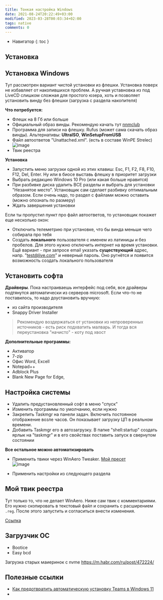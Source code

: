 ```yaml
---
title: Тонкая настройка Windows
date: 2021-08-24T20:22:49+03:00
modified: 2023-03-28T00:03:34+02:00
tags: native
comments: 0
---
```



- Навигатор
{: toc }

## Установка


## Установка Windows
Тут рассмотрен вариант чистой установки из флешки. Установка поверх не избавляет от накопившихся проблем. А ручная уставновка из под LiveCD слишком сложная для простого юзера, хоть и позволяет установить винду без флешки (загрузка с раздела накопителя)

**Что потребуется:**
- Флешк на 8 Гб или больше
- Официальный образ винды. Рекомендую качать тут [nnmclub](http://nnmclub.to/forum/tracker.php?f=504&nm=windows)
- Программа для записи на флешку. Rufus (может сама скачать образ винды). Альтернативы: **UltraISO**, **WinSetupFromUSB**
- Файл автоответов "Unattached.xml". (есть в составе WinPE Strelec)
![image](https://user-images.githubusercontent.com/17731587/228090123-11509bee-8462-4067-9656-c499421b1998.png)
- Твик реестра

**Установка**
- Запустить меню загрузки одной из этих клавиш: Esc, F1, F2, F8, F10, F12, Del, Enter. Ну или в биосе выставь флешку в приоритет загрузки
- Выбрать редакцию Windows 10 Pro (или какая больше нравится)
- При разбивке диска удалить ВСЕ разделы и выбрать для установки "Незанятое место". Установщик сам сделает разбивку оптимальным образом. Если очень надо, то раздел с файлами можно оставить (можно опознать по размеру)
- Ждать завершения установки

Если ты пропустил пункт про файл автоответов, то установщик покажет еще несколько окон:
- Отключить телеметрию при установке, что бы винда меньше чего собирала про тебя
- Создать **локального** пользователя с именем из латиницы и без пробелов. Для этого нужно отключить интернет на время установки.  Ещё вариант - при запросе email указать **существующий** адрес, напр. "test@live.com" и неверный пароль. Оно ругнётся и появится возможность создать локального пользователя

## Установить софта
**Драйверы**. Пока настраиваешь интерфейс под себя, все драйверы подтянутся автоматически из серверов microsoft. Если что-то не поставилось, то надо доустановить вручную:
- из сайта производителя
- Snappy Driver Installer

> Рекомендую воздержаться от установки из непроверенных источников - есть риск подхватить малварь. И тогда вся переустановка "начисто" - коту под хвост

**Дополнительные программы:**
- Активатор
- 7-zip
- Офис Word, Excell
- Notepad++
- Adblock Plus
- Blank New Page for Edge,


## Настройка системы
- Удалить предустановленный софт в меню "спуск"
- Изменить программы по умолчанию, если нужно
- Закрепить Taskmgr на панели задач. Включить постоянное отображение возле часов. Он показывает загрузку ЦП в реальном времени.
- Добавить Taskmgr его в автозагрузку. В папке "shell:startup" создать ярлык на "taskmgr" и в его свойствах поставить запуск в свернутом состоянии

**Все остальное можно автоматизировать**
- Применить твики через WinAero Tweaker. [Мой пресет](./windows.md#:~:text=WinAero)<br>
  ![image](https://user-images.githubusercontent.com/17731587/228089658-7b9ae657-b6c1-4554-b6c0-8574d0e1998f.png)

- Применить настройки из следующего раздела

## Мой твик реестра

Тут только то, что не делает WinAero. Ниже сам твик с комментариями. Его нужно скопировать в текстовый файл и сохранить с расширением `.reg`. После этого запустить и согласиться внести изменения. 

[Ссылка](./tweaker.md)

<!--
Первая строка файла должна обязательно содежать следующий текст, это как бы знак соответствия для винды:

```
Windows Registry Editor Version 5.00

;Отключить принулительное автоматическое обновление системы (Win10 Pro). 
;По прежнему можно будет запустить обновление вручную через параметры
[HKEY_LOCAL_MACHINE\SOFTWARE\Policies\Microsoft\Windows\WindowsUpdate\AU]
"NoAutoUpdate"=dword:00000001

;Отключить уведомления "центра безопасности"
[HKEY_LOCAL_MACHINE\SOFTWARE\Microsoft\Windows Defender Security Center\Notifications]
"DisableNotifications"=dword:00000001

;Убрать погоду и новости с панели задач
[HKEY_CURRENT_USER\Software\Microsoft\Windows\CurrentVersion\Feeds]
"ShellFeedsTaskbarViewMode"=dword:00000002

;Свернуть поле "Поиск" на панели задач в значок
[HKEY_CURRENT_USER\SOFTWARE\Microsoft\Windows\CurrentVersion\Search]
"SearchboxTaskbarMode"=dword:00000001

;Включить показ скрытых файлов и показ расширений файлов
[HKCU\Software\Microsoft\Windows\CurrentVersion\Explorer\Advanced]
"Hidden"=dword:00000001
"HideFileExt"=dword:00000000

;Отключить показ частоиспользуемых, а также недавних файлов
[HKEY_CURRENT_USER\Software\Microsoft\Windows\CurrentVersion\Explorer]
"ShowRecent"=dword:00000000
"ShowFrequent"=dword:00000000

;При запуске проводника показывать "Этот Компьютер" вместо "Избранного"
[HKEY_CURRENT_USER\Software\Microsoft\Windows\CurrentVersion\Explorer\Advanced]
"LaunchTo"=dword:00000001

;Смена языка по Ctrl+Shift, смена раскладки по Alt+Shift
[HKEY_CURRENT_USER\Keyboard Layout\Toggle]
"Hotkey"="2"
"Language Hotkey"="2"
"Layout Hotkey"="3"

;Темная тема оформления
[HKEY_CURRENT_USER\Software\Microsoft\Windows\CurrentVersion\Themes\Personalize]
"AppsUseLightTheme"=dword:00000000

;07. Добавить на рабочий стол значок Компьютер
[HKEY_CURRENT_USER\Software\Microsoft\Windows\CurrentVersion\Explorer\HideDesktopIcons\NewStartPanel]
"{20D04FE0-3AEA-1069-A2D8-08002B30309D}"=dword:00000000
[HKEY_CURRENT_USER\Software\Microsoft\Windows\CurrentVersion\Explorer\HideDesktopIcons\ClassicStartMenu]
"{20D04FE0-3AEA-1069-A2D8-08002B30309D}"=dword:00000000

```


## То же самое, но в другом виде  
{: .no_toc }

Тут только то, что не делает WinAero. Ниже сам твик с комментариями. Его нужно скопировать в текстовый файл и сохранить с расширением `.reg`. После этого запустить и согласиться внести изменения. 

Первая строка файла должна обязательно содежать следующий текст, это как бы знак соответствия для винды:

    Windows Registry Editor Version 5.00

;Отключить принулительное автоматическое обновление системы (Win10 Pro).   
;По прежнему можно будет запустить обновление вручную через параметры

    [HKEY_LOCAL_MACHINE\SOFTWARE\Policies\Microsoft\Windows\WindowsUpdate\AU]
    "NoAutoUpdate"=dword:00000001

;Отключить уведомления "центра безопасности"

    [HKEY_LOCAL_MACHINE\SOFTWARE\Microsoft\Windows Defender Security Center\Notifications]
    "DisableNotifications"=dword:00000001

;Убрать погоду и новости с панели задач

    [HKEY_CURRENT_USER\Software\Microsoft\Windows\CurrentVersion\Feeds]
    "ShellFeedsTaskbarViewMode"=dword:00000002

;Свернуть поле "Поиск" на панели задач в значок

    [HKEY_CURRENT_USER\SOFTWARE\Microsoft\Windows\CurrentVersion\Search]
    "SearchboxTaskbarMode"=dword:00000001

;Включить показ скрытых файлов и показ расширений файлов

    [HKCU\Software\Microsoft\Windows\CurrentVersion\Explorer\Advanced]
    "Hidden"=dword:00000001
    "HideFileExt"=dword:00000000

;Отключить показ частоиспользуемых, а также недавних файлов

    [HKEY_CURRENT_USER\Software\Microsoft\Windows\CurrentVersion\Explorer]
    "ShowRecent"=dword:00000000
    "ShowFrequent"=dword:00000000

;При запуске проводника показывать "Этот Компьютер" вместо "Избранного"

    [HKEY_CURRENT_USER\Software\Microsoft\Windows\CurrentVersion\Explorer\Advanced]
    "LaunchTo"=dword:00000001

;Смена языка по Ctrl+Shift, смена раскладки по Alt+Shift

    [HKEY_CURRENT_USER\Keyboard Layout\Toggle]
    "Hotkey"="2"
    "Language Hotkey"="2"
    "Layout Hotkey"="3"

;Темная тема оформления

    [HKEY_CURRENT_USER\Software\Microsoft\Windows\CurrentVersion\Themes\Personalize]
    "AppsUseLightTheme"=dword:00000000

;07. Добавить на рабочий стол значок Компьютер

    [HKEY_CURRENT_USER\Software\Microsoft\Windows\CurrentVersion\Explorer\HideDesktopIcons\NewStartPanel]
    "{20D04FE0-3AEA-1069-A2D8-08002B30309D}"=dword:00000000
    [HKEY_CURRENT_USER\Software\Microsoft\Windows\CurrentVersion\Explorer\HideDesktopIcons\ClassicStartMenu]
    "{20D04FE0-3AEA-1069-A2D8-08002B30309D}"=dword:00000000



-->


## Загрузчик ОС

- Bootice
- Easy bcd

Загрузка старых маиеринок с nvme
<https://m.habr.com/ru/post/472224/>




## Полезные ссылки
- [Как предотвратить автоматическую установку Teams в Windows 11](https://www.outsidethebox.ms/21375/)
- 
